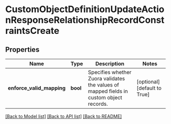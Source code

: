 # CustomObjectDefinitionUpdateActionResponseRelationshipRecordConstraintsCreate

## Properties
Name | Type | Description | Notes
------------ | ------------- | ------------- | -------------
**enforce_valid_mapping** | **bool** | Specifies whether Zuora validates the values of mapped fields in custom object records.  | [optional] [default to True]

[[Back to Model list]](../README.md#documentation-for-models) [[Back to API list]](../README.md#documentation-for-api-endpoints) [[Back to README]](../README.md)


